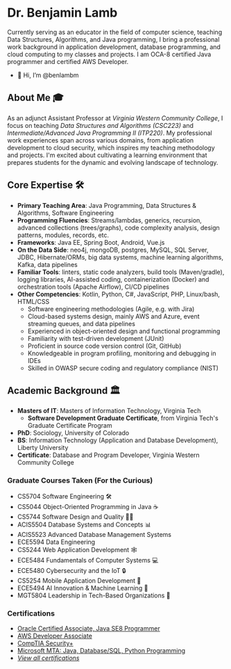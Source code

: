 # Dr. Benjamin Lamb

Currently serving as an educator in the field of computer science, teaching Data Structures, Algorithms, and Java programming, I bring a professional work background in application development, database programming, and cloud computing to my classes and projects. I am OCA-8 certified Java programmer and certified AWS Developer.

- 👋 Hi, I’m @benlambm

## About Me 🎓

As an adjunct Assistant Professor at *Virginia Western Community College*, I focus on teaching *Data Structures and Algorithms (CSC223)* and *Intermediate/Advanced Java Programming II (ITP220)*. My professional work experiences span across various domains, from application development to cloud security, which inspires my teaching methodology and projects. I'm excited about cultivating a learning environment that prepares students for the dynamic and evolving landscape of technology.

## Core Expertise 🛠️

- **Primary Teaching Area**: Java Programming, Data Structures & Algorithms, Software Engineering
- **Programming Fluencies**: Streams/lambdas, generics, recursion, advanced collections (trees/graphs), code complexity analysis, design patterns, modules, records, etc.
- **Frameworks**: Java EE, Spring Boot, Android, Vue.js  
- **On the Data Side**: neo4j, mongoDB, postgres, MySQL, SQL Server, JDBC, Hibernate/ORMs, big data systems, machine learning algorithms, Kafka, data pipelines
- **Familiar Tools**: linters, static code analyzers, build tools (Maven/gradle), logging libraries, AI-assisted coding, containerization (Docker) and orchestration tools (Apache Airflow), CI/CD pipelines 
- **Other Competencies**: Kotlin, Python, C#, JavaScript, PHP, Linux/bash, HTML/CSS
  - Software engineering methodologies (Agile, e.g. with Jira)
  - Cloud-based systems design, mainly AWS and Azure, event streaming queues, and data pipelines
  - Experienced in object-oriented design and functional programming
  - Familiarity with test-driven development (JUnit)
  - Proficient in source code version control (Git, GitHub)
  - Knowledgeable in program profiling, monitoring and debugging in IDEs
  - Skilled in OWASP secure coding and regulatory compliance (NIST)

## Academic Background 🏛️
- **Masters of IT**: Masters of Information Technology, Virginia Tech
  - **Software Development Graduate Certificate**, from Virginia Tech's Graduate Certificate Program
- **PhD**: Sociology, University of Colorado
- **BS**: Information Technology (Application and Database Development), Liberty University
- **Certificate**: Database and Program Developer, Virginia Western Community College

### Graduate Courses Taken (For the Curious)
- CS5704 Software Engineering 🛠️
- CS5044 Object-Oriented Programming in Java ☕
- CS5744 Software Design and Quality 👨‍💻
- ACIS5504 Database Systems and Concepts 📊
- ACIS5523 Advanced Database Management Systems
- ECE5594 Data Engineering 
- CS5244 Web Application Development 🕸️
- ECE5484 Fundamentals of Computer Systems 💻
- ECE5480 Cybersecurity and the IoT 🔒
- CS5254 Mobile Application Development 📱
- ECE5494 AI Innovation & Machine Learning 🤖
- MGT5804 Leadership in Tech-Based Organizations 👔

### Certifications
- [Oracle Certified Associate, Java SE8 Programmer](https://credly.com/users/benjamin-lamb)
- [AWS Developer Associate](https://credly.com/users/benjamin-lamb)
- [CompTIA Security+](https://credly.com/users/benjamin-lamb)
- [Microsoft MTA: Java, Database/SQL, Python Programming](https://credly.com/users/benjamin-lamb)
- _[View all certifications](https://credly.com/users/benjamin-lamb)_


